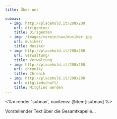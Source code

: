 ```yaml
---
title: Über uns

subnav:
  - img: http://placehold.it/200x200
    url: dirigenten/
    title: Dirigenten
  - img: /images/verein/nav/musiker.jpg
    url: musiker/
    title: Musiker
  - img: http://placehold.it/200x200
    url: verwaltung/
    title: Verwaltung
  - img: http://placehold.it/200x200
    url: chronik/
    title: Chronik
  - img: http://placehold.it/200x200
    url: mitgliedschaft/
    title: Mitglied werden
---
```


<%= render 'subnav', navitems: @item[:subnav] %>

<span class="tmp">Vorstellender Text über die Gesamtkapelle...</span>
